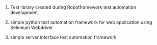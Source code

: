 1. Test library created during Robotframework test automation development

2. simple python test automation framework for web application using Selenium Webdriver

3. simple server interface test automation framework
